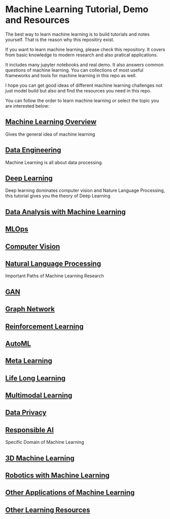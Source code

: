 # Machine Learning Tutorial, Demo and Resources

The best way to learn machine learning is to build tutorials and notes yourself. That is the reason why this repositiry exist.

If you want to learn machine learning, please check this repository. It covers from basic knowledge to modern research and also pratical applications. 

It includes many jupyter notebooks and real demo. It also answers common questions of machine learning. You can collections of most useful frameworks and tools for machine learning in this repo as well.

I hope you can get good ideas of different machine learning challenges not just model build but also  and find the resources you need in this repo.

You can follow the order to learn machine learning or select the topic you are interested below:

## [Machine Learning Overview](Machine_Learning_Overview.md)

Gives the general idea of machine learning

## [Data Engineering](Data_Engineering.md)

Machine Learning is all about data processing.

## [Deep Learning](Deep_Learning.md)

Deep learning dominates computer vision and Nature Language Processing, this tutorial gives you the theory of Deep Learning

## [Data Analysis with Machine Learning](Data_Analysis.md)

## [MLOps](MLOps.md)

## [Computer Vision](Computer_Vision.md)

## [Natural Language Processing](Natural_Language_Processing.md)

Important Paths of Machine Learning Research

## [GAN](Generative_Adversarial_Network.md)

## [Graph Network](Graph_Network.md)

## [Reinforcement Learning](Reinforcement_Learning.md)

## [AutoML](autoML.md)

## [Meta Learning](Meta_Learning.md)

## [Life Long Learning](Life_Long_Learning.md)

## [Multimodal Learning](Multimodal.md)

## [Data Privacy](Data_Privacy.md)

## [Responsible AI](Responsible_AI.md)

Specific Domain of Machine Learning

## [3D Machine Learning](3D_Machine_Learning.md)

## [Robotics with Machine Learning](Robotics.md)

## [Other Applications of Machine Learning](Applications.md)

## [Other Learning Resources](Other_Learning_Resources.md)
